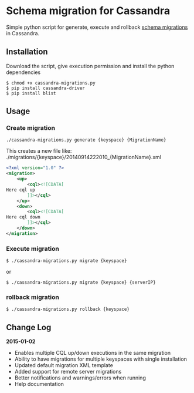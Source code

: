 # Schema migration for Cassandra

Simple python script for generate, execute and rollback [schema migrations](http://en.wikipedia.org/wiki/Schema_migration) in Cassandra.

## Installation

Download the script, give execution permission and install the python dependencies

```
$ chmod +x cassandra-migrations.py
$ pip install cassandra-driver
$ pip install blist
```

## Usage

### Create migration

```
./cassandra-migrations.py generate {keyspace} {MigrationName}
```
This creates a new file like: ./migrations/{keyspace}/20140914222010_{MigrationName}.xml
```xml
<?xml version="1.0" ?>
<migration>
    <up>
	    <cql><![CDATA[
Here cql up
	    ]]></cql>
	</up>
	<down>
  	    <cql><![CDATA[
Here cql down
		]]></cql>
	</down>
</migration>
```
### Execute migration
```
$ ./cassandra-migrations.py migrate {keyspace}
```
or 
```
$ ./cassandra-migrations.py migrate {keyspace} {serverIP}
```
### rollback migration
```
$ ./cassandra-migrations.py rollback {keyspace}
```

## Change Log

**2015-01-02**
- Enables multiple CQL up/down executions in the same migration
- Ability to have migrations for multiple keyspaces with single installation
- Updated default migration XML template
- Added support for remote server migrations
- Better notifications and warnings/errors when running
- Help documentation

